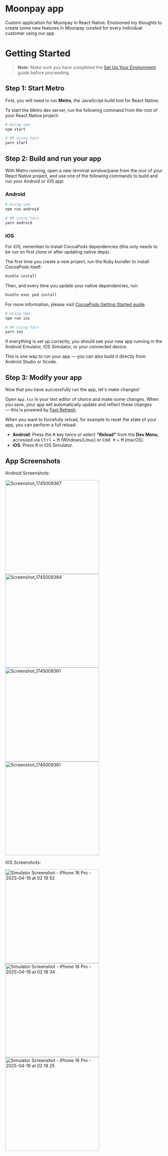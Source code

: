 # Moonpay app

Custom application for Moonpay in React Native. Envisioned my thoughts to create some new features in Moonpay curated for every individual customer using our app

# Getting Started

> **Note**: Make sure you have completed the [Set Up Your Environment](https://reactnative.dev/docs/set-up-your-environment) guide before proceeding.

## Step 1: Start Metro

First, you will need to run **Metro**, the JavaScript build tool for React Native.

To start the Metro dev server, run the following command from the root of your React Native project:

```sh
# Using npm
npm start

# OR using Yarn
yarn start
```

## Step 2: Build and run your app

With Metro running, open a new terminal window/pane from the root of your React Native project, and use one of the following commands to build and run your Android or iOS app:

### Android

```sh
# Using npm
npm run android

# OR using Yarn
yarn android
```

### iOS

For iOS, remember to install CocoaPods dependencies (this only needs to be run on first clone or after updating native deps).

The first time you create a new project, run the Ruby bundler to install CocoaPods itself:

```sh
bundle install
```

Then, and every time you update your native dependencies, run:

```sh
bundle exec pod install
```

For more information, please visit [CocoaPods Getting Started guide](https://guides.cocoapods.org/using/getting-started.html).

```sh
# Using npm
npm run ios

# OR using Yarn
yarn ios
```

If everything is set up correctly, you should see your new app running in the Android Emulator, iOS Simulator, or your connected device.

This is one way to run your app — you can also build it directly from Android Studio or Xcode.

## Step 3: Modify your app

Now that you have successfully run the app, let's make changes!

Open `App.tsx` in your text editor of choice and make some changes. When you save, your app will automatically update and reflect these changes — this is powered by [Fast Refresh](https://reactnative.dev/docs/fast-refresh).

When you want to forcefully reload, for example to reset the state of your app, you can perform a full reload:

- **Android**: Press the <kbd>R</kbd> key twice or select **"Reload"** from the **Dev Menu**, accessed via <kbd>Ctrl</kbd> + <kbd>M</kbd> (Windows/Linux) or <kbd>Cmd ⌘</kbd> + <kbd>M</kbd> (macOS).
- **iOS**: Press <kbd>R</kbd> in iOS Simulator.

## App Screenshots


Android Screenshots:

<img src="https://github.com/user-attachments/assets/42fde98b-5f45-4e80-aabf-36cfe45a48c5" alt="Screenshot_1745009387" width="300"/>
<img src="https://github.com/user-attachments/assets/bf76909e-c188-4364-928e-68abefc95fe0" alt="Screenshot_1745009384" width="300"/>
<img src="https://github.com/user-attachments/assets/b0091f78-58f7-4b63-b935-18d135d7c371" alt="Screenshot_1745009361" width="300"/>
<img src="https://github.com/user-attachments/assets/c0fab0b6-fdab-49fd-aa5e-168f7972cdf6" alt="Screenshot_1745009361" width="300"/>

iOS Screenshots:

<img src="https://github.com/user-attachments/assets/97acd018-5fdb-434d-91db-793a75f4e7d4" alt="Simulator Screenshot - iPhone 16 Pro - 2025-04-19 at 02 19 52" width="300"/>
<img src="https://github.com/user-attachments/assets/0dfe5dcc-e581-425d-b849-8d4c6ba8db08" alt="Simulator Screenshot - iPhone 16 Pro - 2025-04-19 at 02 19 34" width="300"/>
<img src="https://github.com/user-attachments/assets/ba344366-977d-425d-a013-a05fd6613677" alt="Simulator Screenshot - iPhone 16 Pro - 2025-04-19 at 02 19 25" width="300"/>


